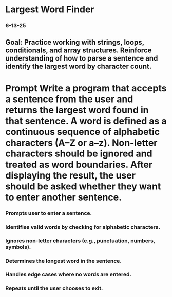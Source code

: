 # Largest Word Finder

### 6-13-25

## Goal: Practice working with strings, loops, conditionals, and array structures. Reinforce understanding of how to parse a sentence and identify the largest word by character count.

# Prompt Write a program that accepts a sentence from the user and returns the largest word found in that sentence. A word is defined as a continuous sequence of alphabetic characters (A–Z or a–z). Non-letter characters should be ignored and treated as word boundaries. After displaying the result, the user should be asked whether they want to enter another sentence.

### Prompts user to enter a sentence.
### Identifies valid words by checking for alphabetic characters.
### Ignores non-letter characters (e.g., punctuation, numbers, symbols).
### Determines the longest word in the sentence.
### Handles edge cases where no words are entered.
### Repeats until the user chooses to exit.